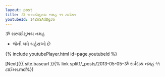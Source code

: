 ```yaml
---
layout: post
title: ૐ સરવઠોમુખય નમહ ૧૧ ટાઈમ્સ
youtubeId: 14ZnSAdDgJo
---
```

 
 
 ૐ સરવઠોમુખય નમહ  
 
 -  જેની બધે ચહેરાઓ છે 
 
  
 
  
 
 
 
 
 
 


{% include youtubePlayer.html id=page.youtubeId %}
 
[Next]({{ site.baseurl }}{% link  split1/_posts/2013-05-05-ૐ સર્વદાય નમહ ૧૧ ટાઈમ્સ.md%})
 

